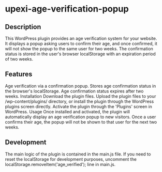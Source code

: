 # upexi-age-verification-popup
## Description
This WordPress plugin provides an age verification system for your website. It displays a popup asking users to confirm their age, and once confirmed, it will not show the popup to the same user for two weeks. The confirmation status is stored in the user's browser localStorage with an expiration period of two weeks.

## Features
Age verification via a confirmation popup.
Stores age confirmation status in the browser's localStorage.
Age confirmation status expires after two weeks.
Installation
Download the plugin files.
Upload the plugin files to your /wp-content/plugins/ directory, or install the plugin through the WordPress plugins screen directly.
Activate the plugin through the 'Plugins' screen in WordPress.
Usage
Once installed and activated, the plugin will automatically display an age verification popup to new visitors. Once a user confirms their age, the popup will not be shown to that user for the next two weeks.

## Development
The main logic of the plugin is contained in the main.js file. If you need to reset the localStorage for development purposes, uncomment the localStorage.removeItem('age_verified'); line in main.js.